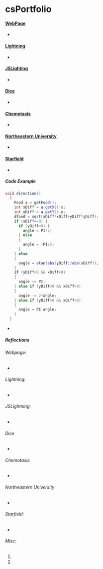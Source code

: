 # csPortfolio

#### [WebPage](https://votoa.github.io/VotoTestWebPage/Testpage.html)
*
#### [Lightning](https://votoa.github.io/lightning2/)
*
#### [JSLighting](https://votoa.github.io/lightning2/LightningP5/index.html)
*
#### [Dice](https://votoa.github.io/dice3/)
*
#### [Chemotaxis](https://votoa.github.io/chemotaxis4/)
*
#### [Northeastern University](https://docs.google.com/presentation/d/e/2PACX-1vRSWhHeVxREhqrWZYRBTPLhoSAa4oWYVoTR_yrK4-zmqprpj5gXilt8YTGcdqJFN1u6k2PypLda1qIM/pub?start=true&loop=true&delayms=15000)
*
#### [Starfield](https://votoa.github.io/starfield5)
*

##### Code Example
```Java
void direction()
  {
    Food a = getFood();
    int xDiff = a.getX()-x;
    int yDiff = a.getY()-y;
    dfood = sqrt(xDiff*xDiff+yDiff*yDiff);
    if (xDiff==0) {
      if (yDiff>0) {
        angle = PI/2;
      } else
      {
        angle = -PI/2;
      }
    } else
    {
      angle = atan(abs(yDiff)/abs(xDiff));
    }
    if (yDiff<0 && xDiff<0)
    {
      angle += PI;
    } else if (yDiff<0 && xDiff>0)
    {
      angle -= 2*angle;
    } else if (yDiff>0 && xDiff<0)
    {
      angle = PI-angle;
    }
  }
```
*

##### Reflections
###### Webpage:
*
###### Lightning:
*
###### JSLightning:
*
###### Dice
*
###### Chemotaxis
*
###### Northeastern University
*
###### Starfield:
*
###### Misc:
1.
2.
